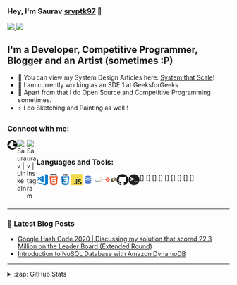### Hey, I'm Saurav [srvptk97][website] 👋

<a href="http://sauravp97.github.io">
  <img src="https://img.shields.io/badge/Saurav-Portfolio-386938188?style=flat&logo=globe" href="">
</a>
<a href="https://www.linkedin.com/in/saurav-prateek-7b2096140/detail/recent-activity/posts/">
    <img src="https://img.shields.io/badge/Saurav-Prateek-386938188?style=flat&logo=linkedin" href="">
</a>

## I'm a Developer, Competitive Programmer, Blogger and an Artist (sometimes :P)

- 🔭 You can view my System Design Articles here: [System that Scale][course]!
- 🌱 I am currently working as an SDE 1 at GeeksforGeeks 
- 🥅 Apart from that I do Open Source and Competitive Programming sometimes.
- ⚡ I do Sketching and Painting as well !

### Connect with me:

[<img align="left" alt="sauravp97" width="22px" src="https://raw.githubusercontent.com/iconic/open-iconic/master/svg/globe.svg" />][website]
[<img align="left" alt="Saurav | LinkedIn" width="22px" src="https://cdn.jsdelivr.net/npm/simple-icons@v3/icons/linkedin.svg" />][linkedin]
[<img align="left" alt="Saurav | Instagram" width="22px" src="https://cdn.jsdelivr.net/npm/simple-icons@v3/icons/instagram.svg" />][instagram]

<br />

### Languages and Tools:

[<img align="left" alt="Visual Studio Code" width="26px" src="https://raw.githubusercontent.com/github/explore/80688e429a7d4ef2fca1e82350fe8e3517d3494d/topics/visual-studio-code/visual-studio-code.png" />]
[<img align="left" alt="HTML5" width="26px" src="https://raw.githubusercontent.com/github/explore/80688e429a7d4ef2fca1e82350fe8e3517d3494d/topics/html/html.png" />]
[<img align="left" alt="CSS3" width="26px" src="https://raw.githubusercontent.com/github/explore/80688e429a7d4ef2fca1e82350fe8e3517d3494d/topics/css/css.png" />]
[<img align="left" alt="JavaScript" width="26px" src="https://raw.githubusercontent.com/github/explore/80688e429a7d4ef2fca1e82350fe8e3517d3494d/topics/javascript/javascript.png" />]
[<img align="left" alt="SQL" width="26px" src="https://raw.githubusercontent.com/github/explore/80688e429a7d4ef2fca1e82350fe8e3517d3494d/topics/sql/sql.png" />]
[<img align="left" alt="MySQL" width="26px" src="https://raw.githubusercontent.com/github/explore/80688e429a7d4ef2fca1e82350fe8e3517d3494d/topics/mysql/mysql.png" />]
[<img align="left" alt="Git" width="26px" src="https://raw.githubusercontent.com/github/explore/80688e429a7d4ef2fca1e82350fe8e3517d3494d/topics/git/git.png" />]
[<img align="left" alt="GitHub" width="26px" src="https://raw.githubusercontent.com/github/explore/78df643247d429f6cc873026c0622819ad797942/topics/github/github.png" />]
[<img align="left" alt="Terminal" width="26px" src="https://raw.githubusercontent.com/github/explore/80688e429a7d4ef2fca1e82350fe8e3517d3494d/topics/terminal/terminal.png" />]

<br />
<br />

---

### 📕 Latest Blog Posts

<!-- BLOG-POST-LIST:START -->
- [Google Hash Code 2020 | Discussing my solution that scored 22.3 Million on the Leader Board (Extended Round)](https://www.linkedin.com/pulse/google-hash-code-2020-discussing-my-solution-scored-223-prateek)
- [Introduction to NoSQL Database with Amazon DynamoDB](https://www.linkedin.com/pulse/introduction-nosql-database-amazon-dynamodb-saurav-prateek/)
<!-- BLOG-POST-LIST:END -->

---

<details>
  <summary>:zap: GitHub Stats</summary>

  <img align="left" alt="Saurav's GitHub Stats" src="https://github-readme-stats.codestackr.vercel.app/api?username=SauravP&show_icons=true&hide_border=true&title_color=70a5fd&icon_color=bf91f3&text_color=38bdae&bg_color=1a1b27&line_height=40"" />

</details>

[website]: https://sauravp97.github.io
[course]: https://systemsthatscale.org
[instagram]: https://www.instagram.com/kingg_slayerr
[linkedin]: https://www.linkedin.com/in/saurav-prateek-7b2096140
